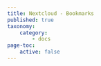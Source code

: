 ```yaml
---
title: Nextcloud - Bookmarks
published: true
taxonomy:
    category:
        - docs
page-toc:
    active: false
---
```


<br> 
